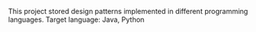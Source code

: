  This project stored design patterns implemented in different programming languages.
Target language: Java, Python
